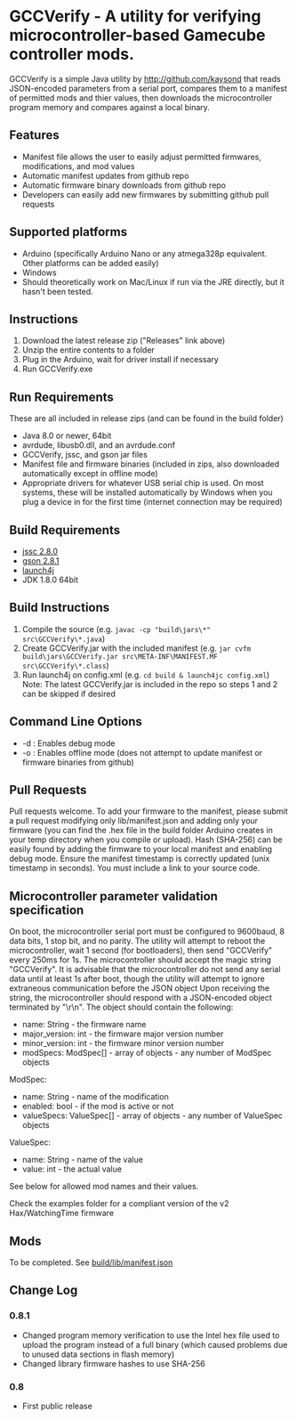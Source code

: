 # GCCVerify - A utility for verifying microcontroller-based Gamecube controller mods.
GCCVerify is a simple Java utility by http://github.com/kaysond that reads JSON-encoded parameters from a serial port, compares them to a manifest of permitted mods and thier values, then downloads the microcontroller program memory and compares against a local binary.

## Features
* Manifest file allows the user to easily adjust permitted firmwares, modifications, and mod values
* Automatic manifest updates from github repo
* Automatic firmware binary downloads from github repo
* Developers can easily add new firmwares by submitting github pull requests

## Supported platforms
* Arduino (specifically Arduino Nano or any atmega328p equivalent. Other platforms can be added easily)
* Windows
* Should theoretically work on Mac/Linux if run via the JRE directly, but it hasn't been tested.

## Instructions
1. Download the latest release zip ("Releases" link above)
2. Unzip the entire contents to a folder
3. Plug in the Arduino, wait for driver install if necessary
4. Run GCCVerify.exe

## Run Requirements
These are all included in release zips (and can be found in the build folder)
* Java 8.0 or newer, 64bit
* avrdude, libusb0.dll, and an avrdude.conf
* GCCVerify, jssc, and gson jar files
* Manifest file and firmware binaries (included in zips, also downloaded automatically except in offline mode)
* Appropriate drivers for whatever USB serial chip is used. On most systems, these will be installed automatically by Windows when you plug a device in for the first time (internet connection may be required)

## Build Requirements
* [jssc 2.8.0](https://github.com/scream3r/java-simple-serial-connector)
* [gson 2.8.1](https://github.com/google/gson)
* [launch4j](http://launch4j.sourceforge.net/)
* JDK 1.8.0 64bit

## Build Instructions
1. Compile the source (e.g. `javac -cp "build\jars\*" src\GCCVerify\*.java`)
2. Create GCCVerify.jar with the included manifest (e.g. `jar cvfm build\jars\GCCVerify.jar src\META-INF\MANIFEST.MF src\GCCVerify\*.class`)
3. Run launch4j on config.xml (e.g. `cd build & launch4jc config.xml`)
Note: The latest GCCVerify.jar is included in the repo so steps 1 and 2 can be skipped if desired

## Command Line Options
* -d : Enables debug mode
* -o : Enables offline mode (does not attempt to update manifest or firmware binaries from github)

## Pull Requests
Pull requests welcome. To add your firmware to the manifest, please submit a pull request modifying only lib/manifest.json and adding only your firmware (you can find the .hex file in the build folder Arduino creates in your temp directory when you compile or upload). Hash (SHA-256) can be easily found by adding the firmware to your local manifest and enabling debug mode. Ensure the manifest timestamp is correctly updated (unix timestamp in seconds). You must include a link to your source code.

## Microcontroller parameter validation specification
On boot, the microcontroller serial port must be configured to 9600baud, 8 data bits, 1 stop bit, and no parity. The utility will attempt to reboot the microcontroller, wait 1 second (for bootloaders), then send "GCCVerify" every 250ms for 1s. The microcontroller should accept the magic string "GCCVerify". It is advisable that the microcontroller do not send any serial data until at least 1s after boot, though the utility will attempt to ignore extraneous communication before the JSON object Upon receiving the string, the microcontroller should respond with a JSON-encoded object terminated by "\r\n". The object should contain the following:

* name: String - the firmware name
* major_version: int - the firmware major version number
* minor_version: int - the firmware minor version number
* modSpecs: ModSpec[] - array of objects - any number of ModSpec objects

ModSpec:
* name: String - name of the modification
* enabled: bool - if the mod is active or not
* valueSpecs: ValueSpec[] - array of objects - any number of ValueSpec objects

ValueSpec:
* name: String - name of the value
* value: int - the actual value

See below for allowed mod names and their values.

Check the examples folder for a compliant version of the v2 Hax/WatchingTime firmware

## Mods
To be completed. See [build/lib/manifest.json](build/lib/manifest.json)

## Change Log

### 0.8.1
* Changed program memory verification to use the Intel hex file used to upload the program instead of a full binary (which caused problems due to unused data sections in flash memory)
* Changed library firmware hashes to use SHA-256

### 0.8
* First public release